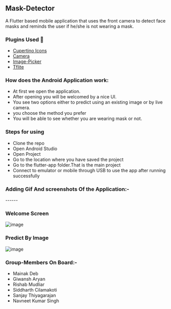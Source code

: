 ## Mask-Detector 
A Flutter based mobile application that uses the front camera to detect face masks and reminds the user if he/she is not wearing a mask. 


### Plugins Used :rocket: ##
<ul>
  <li><a href ='https://pub.dev/packages/cupertino_icons'>Cupertino Icons</a></li>
  <li><a href='https://pub.dev/packages/camera'>Camera</a></li>
  <li><a href='https://pub.dev/packages/image_picker'>Image-Picker</a></li>
  <li><a href='https://pub.dev/packages/tflite'>Tflite</a></li>
 </ul>
<h3>How does the Android Application work:</h3>
<ul>
  <li> At first we open the application.</li>
  <li>After opening you will be welcomed by a nice UI.</li>
  <li>You see two options either to predict using an existing image or by live camera.</li>
  <li>you choose the method you prefer</li>
  <li>You will be able to see whether you are wearing mask or not.</li>
 </ul>
<h3> Steps for using</h3>
<ul>
  <li>Clone the repo</li>
  <li>Open Android Studio</li>
  <li>Open Project</li>
  <li>Go to the location where you have saved the project</li>
  <li>Go to the flutter-app folder.That is the main project</li>
  <li>Connect to emulator or mobile through USB to use the app after running  successfully</li>
</ul>
<h3>Adding Gif And screenshots Of the Application:-</h3>
------

### Welcome Screen

![image](https://user-images.githubusercontent.com/53183532/94363423-a15f0c80-00df-11eb-8b5f-3d2da1dbe440.png)
### Predict By Image
![image](https://user-images.githubusercontent.com/53183532/94363440-bb98ea80-00df-11eb-81c1-3e9cb67cb5cd.png)




### Group-Members On Board:-
- Mainak Deb
- Giwansh Aryan
- Rishab Mudliar
- Siddharth Cilamakoti
- Sanjay Thiyagarajan
- Navneet Kumar Singh
